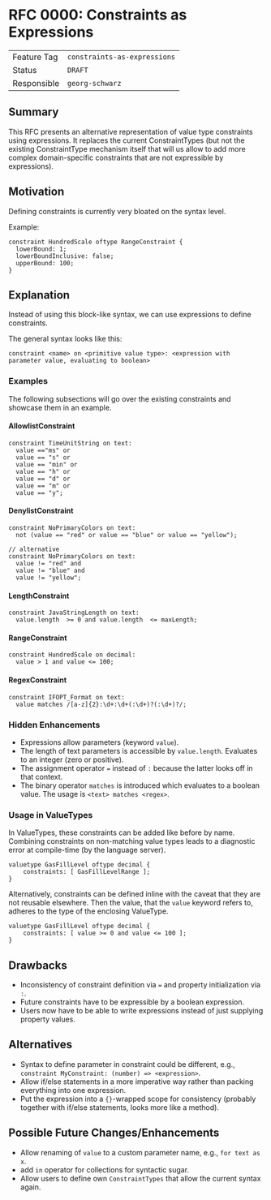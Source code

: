 <!--
SPDX-FileCopyrightText: 2023 Friedrich-Alexander-Universitat Erlangen-Nurnberg

SPDX-License-Identifier: AGPL-3.0-only
-->

# RFC 0000: Constraints as Expressions

| | |
|---|---|
| Feature Tag | `constraints-as-expressions` | 
| Status | `DRAFT` | <!-- Possible values: DRAFT, DISCUSSION, ACCEPTED, REJECTED -->
| Responsible | `georg-schwarz` | 
<!-- 
  Status Overview:
  - DRAFT: The RFC is not ready for a review and currently under change. Feel free to already ask for feedback on the structure and contents at this stage.
  - DISCUSSION: The RFC is open for discussion. Usually, we open a PR to trigger discussions.
  - ACCEPTED: The RFC was accepted. Create issues to prepare implementation of the RFC.
  - REJECTED: The RFC was rejected. If another revision emerges, switch to status DRAFT.
-->

## Summary

This RFC presents an alternative representation of value type constraints using expressions. It replaces the current ConstraintTypes (but not the existing ConstraintType mechanism itself that will us allow to add more complex domain-specific constraints that are not expressible by expressions).

## Motivation

Defining constraints is currently very bloated on the syntax level.

Example:
```
constraint HundredScale oftype RangeConstraint {
  lowerBound: 1;
  lowerBoundInclusive: false;
  upperBound: 100;      
}
```

## Explanation

Instead of using this block-like syntax, we can use expressions to define constraints.

The general syntax looks like this: 
```
constraint <name> on <primitive value type>: <expression with parameter value, evaluating to boolean>
```

### Examples

The following subsections will go over the existing constraints and showcase them in an example.

#### AllowlistConstraint

```
constraint TimeUnitString on text:
  value =="ms" or 
  value == "s" or 
  value == "min" or 
  value == "h" or 
  value == "d" or 
  value == "m" or 
  value == "y";
```

#### DenylistConstraint
```
constraint NoPrimaryColors on text:
  not (value == "red" or value == "blue" or value == "yellow");

// alternative
constraint NoPrimaryColors on text:
  value != "red" and 
  value != "blue" and 
  value != "yellow";
```

#### LengthConstraint
```
constraint JavaStringLength on text:
  value.length  >= 0 and value.length  <= maxLength;
```

#### RangeConstraint
```
constraint HundredScale on decimal:
  value > 1 and value <= 100; 
```

#### RegexConstraint
```
constraint IFOPT_Format on text:
  value matches /[a-z]{2}:\d+:\d+(:\d+)?(:\d+)?/;
```

### Hidden Enhancements
* Expressions allow parameters (keyword `value`).
* The length of text parameters is accessible by `value.length`. Evaluates to an integer (zero or positive).
* The assignment operator `=` instead of `:` because the latter looks off in that context.
* The binary operator `matches` is introduced which evaluates to a boolean value. The usage is `<text> matches <regex>`.

### Usage in ValueTypes
In ValueTypes, these constraints can be added like before by name. Combining constraints on non-matching value types leads to a diagnostic error at compile-time (by the language server).
```
valuetype GasFillLevel oftype decimal {
    constraints: [ GasFillLevelRange ];
}
```

Alternatively, constraints can be defined inline with the caveat that they are not reusable elsewhere. Then the value, that the `value` keyword refers to, adheres to the type of the enclosing ValueType.
```
valuetype GasFillLevel oftype decimal {
    constraints: [ value >= 0 and value <= 100 ];
}
```


## Drawbacks

- Inconsistency of constraint definition via `=` and property initialization via `:`.
- Future constraints have to be expressible by a boolean expression.
- Users now have to be able to write expressions instead of just supplying property values.

## Alternatives

- Syntax to define parameter in constraint could be different, e.g., `constraint MyConstraint: (number) => <expression>`.
- Allow if/else statements in a more imperative way rather than packing everything into one expression.
- Put the expression into a `{}`-wrapped scope for consistency (probably together with if/else statements, looks more like a method).



## Possible Future Changes/Enhancements
- Allow renaming of `value` to a custom parameter name, e.g., `for text as x`.
- add `in` operator for collections for syntactic sugar.
- Allow users to define own `ConstraintTypes` that allow the current syntax again.

